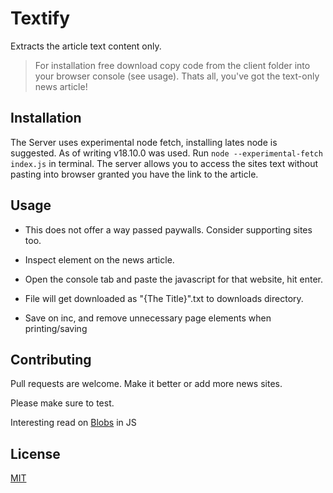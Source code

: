 # Textify

Extracts the article text content only. 

> For installation free download copy code from the client folder into your browser console (see usage). Thats all, you've got the text-only news article!

## Installation
The Server uses experimental node fetch, installing lates node is suggested. As of writing v18.10.0 was used.  Run ```node --experimental-fetch index.js``` in terminal. The server allows you to access the sites text without pasting into browser granted you have the link to the article. 

## Usage

- This does not offer a way passed paywalls. Consider supporting sites too. 

- Inspect element on the news article.

- Open the console tab and paste the javascript for that website, hit enter.

- File will get downloaded as "{The Title}".txt to downloads directory.

- Save on inc, and remove unnecessary page elements when printing/saving

## Contributing
Pull requests are welcome. Make it better or add more news sites. 

Please make sure to test.

Interesting read on [Blobs](https://javascript.info/blob) in JS 

## License
[MIT](https://choosealicense.com/licenses/mit/)
